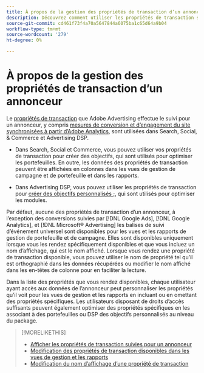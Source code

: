 ```yaml
---
title: À propos de la gestion des propriétés de transaction d’un annonceur
description: Découvrez comment utiliser les propriétés de transaction suivies par Adobe Advertising pour un annonceur.
source-git-commit: cd461f73f4a70a5647844a6075ba1c65d64a9b04
workflow-type: tm+mt
source-wordcount: '279'
ht-degree: 0%

---
```


# À propos de la gestion des propriétés de transaction d’un annonceur

Le [propriétés de transaction](/help/search-social-commerce/glossary.md#s-t) que Adobe Advertising effectue le suivi pour un annonceur, y compris [mesures de conversion et d’engagement du site synchronisées à partir d’Adobe Analytics](/help/integrations/analytics/analytics-data-in-advertising.md), sont utilisées dans Search, Social, &amp; Commerce et Advertising DSP.

* Dans Search, Social et Commerce, vous pouvez utiliser vos propriétés de transaction pour créer des objectifs, qui sont utilisés pour optimiser les portefeuilles. En outre, les données des propriétés de transaction peuvent être affichées en colonnes dans les vues de gestion de campagne et de portefeuille et dans les rapports.

* Dans Advertising DSP, vous pouvez utiliser les propriétés de transaction pour [créer des objectifs personnalisés ;](/help/dsp/optimization/custom-goal-create.md), qui sont utilisés pour optimiser les modules.

Par défaut, aucune des propriétés de transaction d’un annonceur, à l’exception des conversions suivies par [!DNL Google Ads], [!DNL Google Analytics], et [!DNL Microsoft® Advertising] les balises de suivi d’événement universel sont disponibles pour les vues et les rapports de gestion de portefeuille et de campagne. Elles sont disponibles uniquement lorsque vous les rendez spécifiquement disponibles et que vous incluez un nom d’affichage, qui est le nom affiché. Lorsque vous rendez une propriété de transaction disponible, vous pouvez utiliser le nom de propriété tel qu’il est orthographié dans les données récupérées ou modifier le nom affiché dans les en-têtes de colonne pour en faciliter la lecture.

Dans la liste des propriétés que vous rendez disponibles, chaque utilisateur ayant accès aux données de l’annonceur peut personnaliser les propriétés qu’il voit pour les vues de gestion et les rapports en incluant ou en omettant des propriétés spécifiques. Les utilisateurs disposant de droits d’accès suffisants peuvent également optimiser des propriétés spécifiques en les associant à des portefeuilles ou DSP des objectifs personnalisés au niveau du package.

>[!MORELIKETHIS]
>
>* [Afficher les propriétés de transaction suivies pour un annonceur](transaction-property-view-tracked.md)
>* [Modification des propriétés de transaction disponibles dans les vues de gestion et les rapports](transaction-property-edit-available.md)
>* [Modification du nom d’affichage d’une propriété de transaction](transaction-property-edit-display-name.md)

